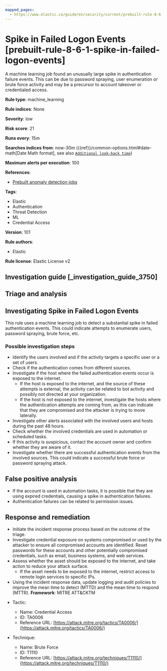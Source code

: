 ```yaml
---
mapped_pages:
  - https://www.elastic.co/guide/en/security/current/prebuilt-rule-8-6-1-spike-in-failed-logon-events.html
---
```


# Spike in Failed Logon Events [prebuilt-rule-8-6-1-spike-in-failed-logon-events]

A machine learning job found an unusually large spike in authentication failure events. This can be due to password spraying, user enumeration or brute force activity and may be a precursor to account takeover or credentialed access.

**Rule type**: machine_learning

**Rule indices**: None

**Severity**: low

**Risk score**: 21

**Runs every**: 15m

**Searches indices from**: now-30m ({{ref}}/common-options.html#date-math[Date Math format], see also [`Additional look-back time`](docs-content://solutions/security/detect-and-alert/create-detection-rule.md#rule-schedule))

**Maximum alerts per execution**: 100

**References**:

* [Prebuilt anomaly detection jobs](docs-content://reference/security/prebuilt-anomaly-detection-jobs.md)

**Tags**:

* Elastic
* Authentication
* Threat Detection
* ML
* Credential Access

**Version**: 101

**Rule authors**:

* Elastic

**Rule license**: Elastic License v2

## Investigation guide [_investigation_guide_3750]

## Triage and analysis

## Investigating Spike in Failed Logon Events

This rule uses a machine learning job to detect a substantial spike in failed authentication events. This could indicate attempts to enumerate users, password spraying, brute force, etc.

### Possible investigation steps

- Identify the users involved and if the activity targets a specific user or a set of users.
- Check if the authentication comes from different sources.
- Investigate if the host where the failed authentication events occur is exposed to the internet.
  - If the host is exposed to the internet, and the source of these attempts is external, the activity can be related to bot activity and possibly not directed at your organization.
  - If the host is not exposed to the internet, investigate the hosts where the authentication attempts are coming from, as this can indicate that they are compromised and the attacker is trying to move laterally.
- Investigate other alerts associated with the involved users and hosts during the past 48 hours.
- Check whether the involved credentials are used in automation or scheduled tasks.
- If this activity is suspicious, contact the account owner and confirm whether they are aware of it.
- Investigate whether there are successful authentication events from the involved sources. This could indicate a successful brute force or password spraying attack.

## False positive analysis

- If the account is used in automation tasks, it is possible that they are using expired credentials, causing a spike in authentication failures.
- Authentication failures can be related to permission issues.

## Response and remediation

- Initiate the incident response process based on the outcome of the triage.
- Investigate credential exposure on systems compromised or used by the attacker to ensure all compromised accounts are identified. Reset passwords for these accounts and other potentially compromised credentials, such as email, business systems, and web services.
- Assess whether the asset should be exposed to the internet, and take action to reduce your attack surface.
  - If the asset needs to be exposed to the internet, restrict access to remote login services to specific IPs.
- Using the incident response data, update logging and audit policies to improve the mean time to detect (MTTD) and the mean time to respond (MTTR).
**Framework**: MITRE ATT&CKTM

* Tactic:

    * Name: Credential Access
    * ID: TA0006
    * Reference URL: [https://attack.mitre.org/tactics/TA0006/](https://attack.mitre.org/tactics/TA0006/)

* Technique:

    * Name: Brute Force
    * ID: T1110
    * Reference URL: [https://attack.mitre.org/techniques/T1110/](https://attack.mitre.org/techniques/T1110/)



